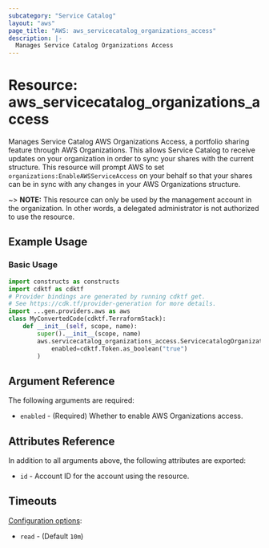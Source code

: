 ```yaml
---
subcategory: "Service Catalog"
layout: "aws"
page_title: "AWS: aws_servicecatalog_organizations_access"
description: |-
  Manages Service Catalog Organizations Access
---
```


# Resource: aws_servicecatalog_organizations_access

Manages Service Catalog AWS Organizations Access, a portfolio sharing feature through AWS Organizations. This allows Service Catalog to receive updates on your organization in order to sync your shares with the current structure. This resource will prompt AWS to set `organizations:EnableAWSServiceAccess` on your behalf so that your shares can be in sync with any changes in your AWS Organizations structure.

~> **NOTE:** This resource can only be used by the management account in the organization. In other words, a delegated administrator is not authorized to use the resource.

## Example Usage

### Basic Usage

```python
import constructs as constructs
import cdktf as cdktf
# Provider bindings are generated by running cdktf get.
# See https://cdk.tf/provider-generation for more details.
import ...gen.providers.aws as aws
class MyConvertedCode(cdktf.TerraformStack):
    def __init__(self, scope, name):
        super().__init__(scope, name)
        aws.servicecatalog_organizations_access.ServicecatalogOrganizationsAccess(self, "example",
            enabled=cdktf.Token.as_boolean("true")
        )
```

## Argument Reference

The following arguments are required:

* `enabled` - (Required) Whether to enable AWS Organizations access.

## Attributes Reference

In addition to all arguments above, the following attributes are exported:

* `id` - Account ID for the account using the resource.

## Timeouts

[Configuration options](https://developer.hashicorp.com/terraform/language/resources/syntax#operation-timeouts):

- `read` - (Default `10m`)

<!-- cache-key: cdktf-0.17.0-pre.15 input-e2ee4d8df52b3b214f3bc88e7b789e0befd9cc25299a721de151637c7c5c39bd -->